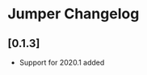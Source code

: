 <!-- Keep a Changelog guide -> https://keepachangelog.com -->

# Jumper Changelog

## [0.1.3]

- Support for 2020.1 added
